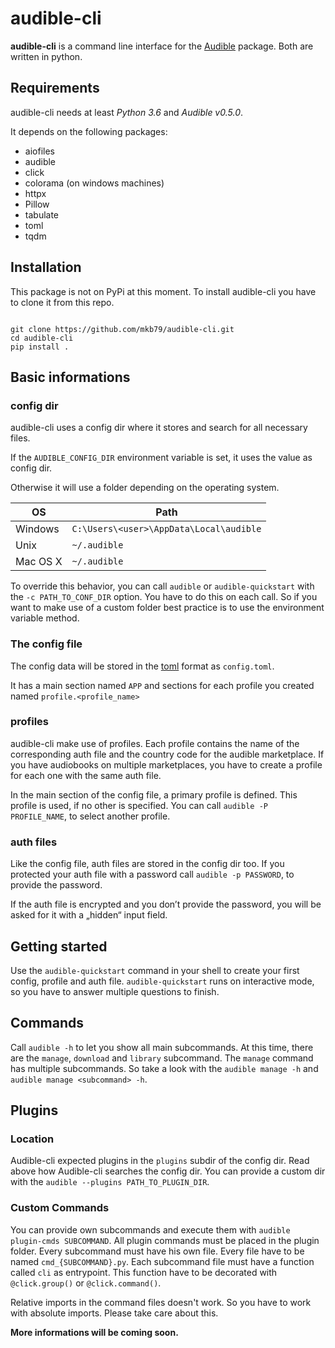 # audible-cli

**audible-cli** is a command line interface for the [Audible](https://github.com/mkb79/Audible) package. Both are written in python.

## Requirements

audible-cli needs at least *Python 3.6* and *Audible v0.5.0*.

It depends on the following packages:

* aiofiles
* audible
* click
* colorama (on windows machines)
* httpx
* Pillow
* tabulate
* toml
* tqdm

## Installation

This package is not on PyPi at this moment. To install audible-cli you have to clone it from this repo. 

```shell

git clone https://github.com/mkb79/audible-cli.git
cd audible-cli
pip install .

```

## Basic informations

### config dir

audible-cli uses a config dir where it stores and search for all necessary files.

If the ``AUDIBLE_CONFIG_DIR`` environment variable is set, it uses the value as config dir. 

Otherwise it will use a folder depending on the operating system.

| OS       | Path                                      |
| ---      | ---                                       |
| Windows  | ``C:\Users\<user>\AppData\Local\audible`` |
| Unix     | ``~/.audible``                            |
| Mac OS X | ``~/.audible``                            |

To override this behavior, you can call `audible` or `audible-quickstart` with the `-c PATH_TO_CONF_DIR` option. You have to do this on each call. So if you want to make use of a custom folder best practice is to use the environment variable method.

### The config file

The config data will be stored in the [toml](https://github.com/toml-lang/toml) format as ``config.toml``.

It has a main section named ``APP`` and sections for each profile you created named ``profile.<profile_name>``

### profiles

audible-cli make use of profiles. Each profile contains the name of the corresponding auth file and the country code for the audible marketplace. If you have audiobooks on multiple marketplaces, you have to create a profile for each one with the same auth file.

In the main section of the config file, a primary profile is defined. This profile is used, if no other is specified. You can call `audible -P PROFILE_NAME`, to select another profile.

### auth files

Like the config file, auth files are stored in the config dir too. If you protected your auth file with a password call `audible -p PASSWORD`, to provide the password.

If the auth file is encrypted and you don’t provide the password, you will be asked for it with a „hidden“ input field. 

## Getting started

Use the `audible-quickstart` command in your shell to create your first config, profile and auth file. `audible-quickstart` runs on interactive mode, so you have to answer multiple questions to finish.

## Commands

Call `audible -h` to let you show all main subcommands. At this time, there are the `manage`, `download` and `library` subcommand. The `manage` command has multiple subcommands. So take a look with the `audible manage -h` and `audible manage <subcommand> -h`. 

## Plugins

### Location

Audible-cli expected plugins in the `plugins` subdir of the config dir. Read above how Audible-cli
searches the config dir. You can provide a custom dir with the `audible --plugins PATH_TO_PLUGIN_DIR`.

### Custom Commands

You can provide own subcommands and execute them with `audible plugin-cmds SUBCOMMAND`.
All plugin commands must be placed in the plugin folder. Every subcommand must have his own file.
Every file have to be named ``cmd_{SUBCOMMAND}.py``. Each subcommand file must have a function
called `cli` as entrypoint. This function have to be decorated with ``@click.group()`` or 
``@click.command()``.

Relative imports in the command files doesn't work. So you have to work with absolute imports.
Please take care about this.

**More informations will be coming soon.** 
